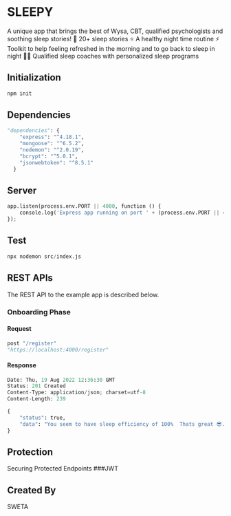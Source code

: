 
# SLEEPY

 A unique app that brings the best of Wysa, CBT, qualified psychologists and soothing sleep stories!
🌙 20+ sleep stories
⭐️ A healthy night time routine
⚡️ Toolkit to help feeling refreshed in the morning and to go back to sleep in night
👩‍💼 Qualified sleep coaches with personalized sleep programs

## Initialization

```bash
npm init
```

## Dependencies

```python
"dependencies": {
    "express": "^4.18.1",
    "mongoose": "^6.5.2",
    "nodemon": "^2.0.19",
    "bcrypt": "^5.0.1",
    "jsonwebtoken": "^8.5.1"
  }
```

## Server 
```python
app.listen(process.env.PORT || 4000, function () {
    console.log('Express app running on port ' + (process.env.PORT || 4000))
});
```
## Test 
```python
npx nodemon src/index.js
```
## REST APIs 
The REST API to the example app is described below.

### Onboarding Phase
#### Request
```python
post "/register"
"https://localhost:4000/register"
```
#### Response
```python
Date: Thu, 19 Aug 2022 12:36:30 GMT 
Status: 201 Created 
Content-Type: application/json; charset=utf-8
Content-Length: 239

{
    "status": true,
    "data": "You seem to have sleep efficiency of 100%  Thats great 😎......A higher sleep efficiency score means a more refreshing and energizing sleep,which can help you move into your day with a sense of lightness and ease"
}

```
## Protection
Securing Protected Endpoints
###JWT


## Created By
SWETA
